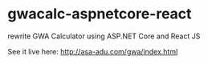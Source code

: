 # gwacalc-aspnetcore-react
rewrite GWA Calculator using ASP.NET Core and React JS

See it live here: http://asa-adu.com/gwa/index.html

